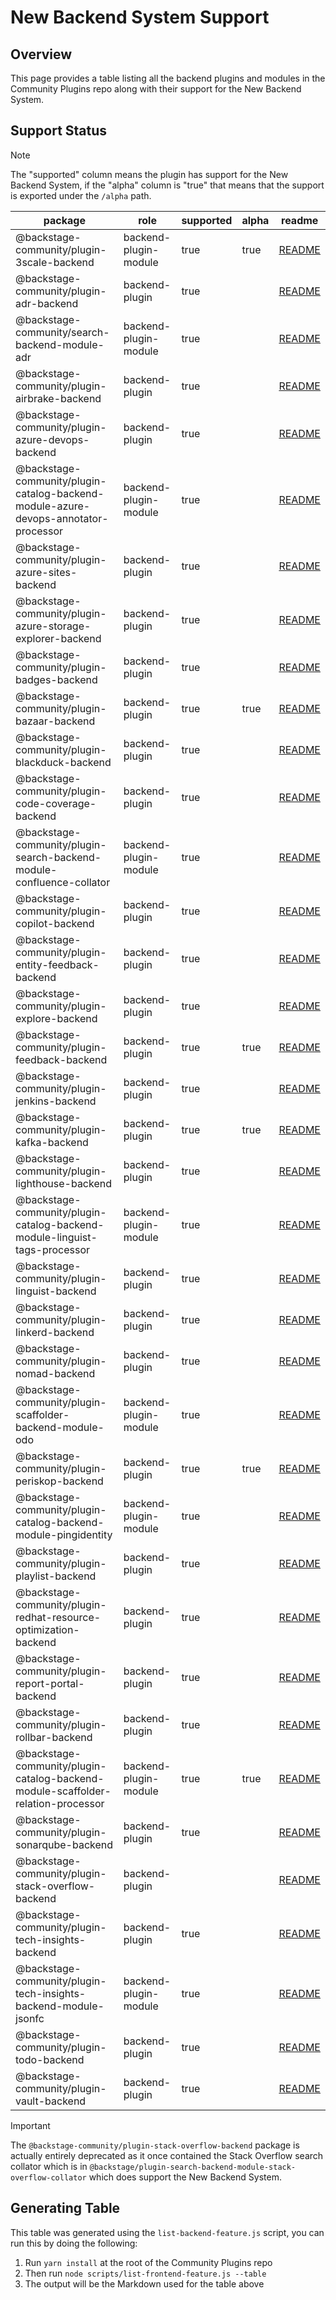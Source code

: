 # New Backend System Support

## Overview

This page provides a table listing all the backend plugins and modules in the Community Plugins repo along with their support for the New Backend System.

## Support Status

> [!NOTE]
> The "supported" column means the plugin has support for the New Backend System, if the "alpha" column is "true" that means that the support is exported under the `/alpha` path.

| package                                                                             | role                  | supported | alpha | readme                                                                                                                                                                               |
| ----------------------------------------------------------------------------------- | --------------------- | --------- | ----- | ------------------------------------------------------------------------------------------------------------------------------------------------------------------------------------ |
| @backstage-community/plugin-3scale-backend                                          | backend-plugin-module | true      | true  | [README](https://github.com/backstage/community-plugins/blob/master/workspaces/3scale/plugins/3scale-backend/README.md)                                                              |
| @backstage-community/plugin-adr-backend                                             | backend-plugin        | true      |       | [README](https://github.com/backstage/community-plugins/blob/master/workspaces/adr/plugins/adr-backend/README.md)                                                                    |
| @backstage-community/search-backend-module-adr                                      | backend-plugin-module | true      |       | [README](https://github.com/backstage/community-plugins/blob/master/workspaces/adr/plugins/search-backend-module-adr/README.md)                                                      |
| @backstage-community/plugin-airbrake-backend                                        | backend-plugin        | true      |       | [README](https://github.com/backstage/community-plugins/blob/master/workspaces/airbrake/plugins/airbrake-backend/README.md)                                                          |
| @backstage-community/plugin-azure-devops-backend                                    | backend-plugin        | true      |       | [README](https://github.com/backstage/community-plugins/blob/master/workspaces/azure-devops/plugins/azure-devops-backend/README.md)                                                  |
| @backstage-community/plugin-catalog-backend-module-azure-devops-annotator-processor | backend-plugin-module | true      |       | [README](https://github.com/backstage/community-plugins/blob/master/workspaces/azure-devops/plugins/catalog-backend-module-azure-devops-annotator-processor/README.md)               |
| @backstage-community/plugin-azure-sites-backend                                     | backend-plugin        | true      |       | [README](https://github.com/backstage/community-plugins/blob/master/workspaces/azure-sites/plugins/azure-sites-backend/README.md)                                                    |
| @backstage-community/plugin-azure-storage-explorer-backend                          | backend-plugin        | true      |       | [README](https://github.com/backstage/community-plugins/blob/master/workspaces/azure-storage-explorer/plugins/azure-storage-backend/README.md)                                       |
| @backstage-community/plugin-badges-backend                                          | backend-plugin        | true      |       | [README](https://github.com/backstage/community-plugins/blob/master/workspaces/badges/plugins/badges-backend/README.md)                                                              |
| @backstage-community/plugin-bazaar-backend                                          | backend-plugin        | true      | true  | [README](https://github.com/backstage/community-plugins/blob/master/workspaces/bazaar/plugins/bazaar-backend/README.md)                                                              |
| @backstage-community/plugin-blackduck-backend                                       | backend-plugin        | true      |       | [README](https://github.com/backstage/community-plugins/blob/master/workspaces/blackduck/plugins/blackduck-backend/README.md)                                                        |
| @backstage-community/plugin-code-coverage-backend                                   | backend-plugin        | true      |       | [README](https://github.com/backstage/community-plugins/blob/master/workspaces/code-coverage/plugins/code-coverage-backend/README.md)                                                |
| @backstage-community/plugin-search-backend-module-confluence-collator               | backend-plugin-module | true      |       | [README](https://github.com/backstage/community-plugins/blob/master/workspaces/confluence/plugins/search-backend-module-confluence-collator/README.md)                               |
| @backstage-community/plugin-copilot-backend                                         | backend-plugin        | true      |       | [README](https://github.com/backstage/community-plugins/blob/master/workspaces/copilot/plugins/copilot-backend/README.md)                                                            |
| @backstage-community/plugin-entity-feedback-backend                                 | backend-plugin        | true      |       | [README](https://github.com/backstage/community-plugins/blob/master/workspaces/entity-feedback/plugins/entity-feedback-backend/README.md)                                            |
| @backstage-community/plugin-explore-backend                                         | backend-plugin        | true      |       | [README](https://github.com/backstage/community-plugins/blob/master/workspaces/explore/plugins/explore-backend/README.md)                                                            |
| @backstage-community/plugin-feedback-backend                                        | backend-plugin        | true      | true  | [README](https://github.com/backstage/community-plugins/blob/master/workspaces/feedback/plugins/feedback-backend/README.md)                                                          |
| @backstage-community/plugin-jenkins-backend                                         | backend-plugin        | true      |       | [README](https://github.com/backstage/community-plugins/blob/master/workspaces/jenkins/plugins/jenkins-backend/README.md)                                                            |
| @backstage-community/plugin-kafka-backend                                           | backend-plugin        | true      | true  | [README](https://github.com/backstage/community-plugins/blob/master/workspaces/kafka/plugins/kafka-backend/README.md)                                                                |
| @backstage-community/plugin-lighthouse-backend                                      | backend-plugin        | true      |       | [README](https://github.com/backstage/community-plugins/blob/master/workspaces/lighthouse/plugins/lighthouse-backend/README.md)                                                      |
| @backstage-community/plugin-catalog-backend-module-linguist-tags-processor          | backend-plugin-module | true      |       | [README](https://github.com/backstage/community-plugins/blob/master/workspaces/linguist/plugins/catalog-backend-module-linguist-tags-processor/README.md)                            |
| @backstage-community/plugin-linguist-backend                                        | backend-plugin        | true      |       | [README](https://github.com/backstage/community-plugins/blob/master/workspaces/linguist/plugins/linguist-backend/README.md)                                                          |
| @backstage-community/plugin-linkerd-backend                                         | backend-plugin        | true      |       | [README](https://github.com/backstage/community-plugins/blob/master/workspaces/linkerd/plugins/linkerd-backend/README.md)                                                            |
| @backstage-community/plugin-nomad-backend                                           | backend-plugin        | true      |       | [README](https://github.com/backstage/community-plugins/blob/master/workspaces/nomad/plugins/nomad-backend/README.md)                                                                |
| @backstage-community/plugin-scaffolder-backend-module-odo                           | backend-plugin-module | true      |       | [README](https://github.com/backstage/community-plugins/blob/master/workspaces/odo/plugins/scaffolder-backend-module-odo/README.md)                                                  |
| @backstage-community/plugin-periskop-backend                                        | backend-plugin        | true      | true  | [README](https://github.com/backstage/community-plugins/blob/master/workspaces/periskop/plugins/periskop-backend/README.md)                                                          |
| @backstage-community/plugin-catalog-backend-module-pingidentity                     | backend-plugin-module | true      |       | [README](https://github.com/backstage/community-plugins/blob/master/workspaces/pingidentity/plugins/catalog-backend-module-pingidentity/README.md)                                   |
| @backstage-community/plugin-playlist-backend                                        | backend-plugin        | true      |       | [README](https://github.com/backstage/community-plugins/blob/master/workspaces/playlist/plugins/playlist-backend/README.md)                                                          |
| @backstage-community/plugin-redhat-resource-optimization-backend                    | backend-plugin        | true      |       | [README](https://github.com/backstage/community-plugins/blob/master/workspaces/redhat-resource-optimization/plugins/redhat-resource-optimization-backend/README.md)                  |
| @backstage-community/plugin-report-portal-backend                                   | backend-plugin        | true      |       | [README](https://github.com/backstage/community-plugins/blob/master/workspaces/report-portal/plugins/report-portal-backend/README.md)                                                |
| @backstage-community/plugin-rollbar-backend                                         | backend-plugin        | true      |       | [README](https://github.com/backstage/community-plugins/blob/master/workspaces/rollbar/plugins/rollbar-backend/README.md)                                                            |
| @backstage-community/plugin-catalog-backend-module-scaffolder-relation-processor    | backend-plugin-module | true      | true  | [README](https://github.com/backstage/community-plugins/blob/master/workspaces/scaffolder-relation-processor/plugins/catalog-backend-module-scaffolder-relation-processor/README.md) |
| @backstage-community/plugin-sonarqube-backend                                       | backend-plugin        | true      |       | [README](https://github.com/backstage/community-plugins/blob/master/workspaces/sonarqube/plugins/sonarqube-backend/README.md)                                                        |
| @backstage-community/plugin-stack-overflow-backend                                  | backend-plugin        |           |       | [README](https://github.com/backstage/community-plugins/blob/master/workspaces/stack-overflow/plugins/stack-overflow-backend/README.md)                                              |
| @backstage-community/plugin-tech-insights-backend                                   | backend-plugin        | true      |       | [README](https://github.com/backstage/community-plugins/blob/master/workspaces/tech-insights/plugins/tech-insights-backend/README.md)                                                |
| @backstage-community/plugin-tech-insights-backend-module-jsonfc                     | backend-plugin-module | true      |       | [README](https://github.com/backstage/community-plugins/blob/master/workspaces/tech-insights/plugins/tech-insights-backend-module-jsonfc/README.md)                                  |
| @backstage-community/plugin-todo-backend                                            | backend-plugin        | true      |       | [README](https://github.com/backstage/community-plugins/blob/master/workspaces/todo/plugins/todo-backend/README.md)                                                                  |
| @backstage-community/plugin-vault-backend                                           | backend-plugin        | true      |       | [README](https://github.com/backstage/community-plugins/blob/master/workspaces/vault/plugins/vault-backend/README.md)                                                                |

> [!IMPORTANT]
> The `@backstage-community/plugin-stack-overflow-backend` package is actually entirely deprecated as it once contained the Stack Overflow search collator which is in `@backstage/plugin-search-backend-module-stack-overflow-collator` which does support the New Backend System.

## Generating Table

This table was generated using the `list-backend-feature.js` script, you can run this by doing the following:

1. Run `yarn install` at the root of the Community Plugins repo
2. Then run `node scripts/list-frontend-feature.js --table`
3. The output will be the Markdown used for the table above
